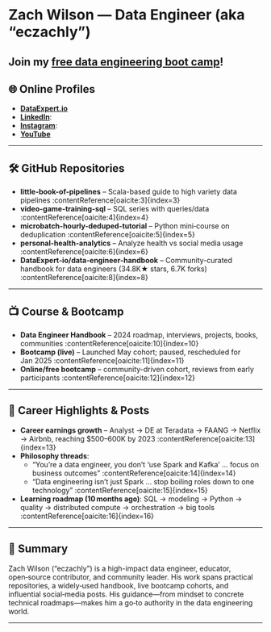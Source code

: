 # Zach Wilson — Data Engineer (aka “eczachly”)

## Join my [free data engineering boot camp](https://learn.dataexpert.io)!

## 🌐 Online Profiles
- [**DataExpert.io**](https://www.dataexpert.io)
- [**LinkedIn**](https://www.linkedin.com/in/eczachly): 
- [**Instagram**](https://www.instagram.com/eczachly):
- [**YouTube**](https://www.youtube.com/@eczachly_)

---

## 🛠️ GitHub Repositories

- **little-book-of-pipelines** – Scala-based guide to high variety data pipelines :contentReference[oaicite:3]{index=3}  
- **video-game-training-sql** – SQL series with queries/data :contentReference[oaicite:4]{index=4}  
- **microbatch-hourly-deduped-tutorial** – Python mini‑course on deduplication :contentReference[oaicite:5]{index=5}  
- **personal-health-analytics** – Analyze health vs social media usage :contentReference[oaicite:6]{index=6}  
- **DataExpert‑io/data‑engineer‑handbook** – Community-curated handbook for data engineers (34.8K★ stars, 6.7K forks) :contentReference[oaicite:8]{index=8}  

---

## 📺 Course & Bootcamp

- **Data Engineer Handbook** – 2024 roadmap, interviews, projects, books, communities :contentReference[oaicite:10]{index=10}  
- **Bootcamp (live)** – Launched May cohort; paused, rescheduled for Jan 2025 :contentReference[oaicite:11]{index=11}  
- **Online/free bootcamp** – community-driven cohort, reviews from early participants :contentReference[oaicite:12]{index=12}  

---

## 💼 Career Highlights & Posts

- **Career earnings growth** – Analyst → DE at Teradata → FAANG → Netflix → Airbnb, reaching $500–600K by 2023 :contentReference[oaicite:13]{index=13}  
- **Philosophy threads**:  
  - “You’re a data engineer, you don’t ‘use Spark and Kafka’ … focus on business outcomes” :contentReference[oaicite:14]{index=14}  
  - “Data engineering isn’t just Spark … stop boiling roles down to one technology” :contentReference[oaicite:15]{index=15}  
- **Learning roadmap (10 months ago)**: SQL → modeling → Python → quality → distributed compute → orchestration → big tools :contentReference[oaicite:16]{index=16}  

---

## 📝 Summary

Zach Wilson (“eczachly”) is a high-impact data engineer, educator, open‑source contributor, and community leader. His work spans practical repositories, a widely‑used handbook, live bootcamp cohorts, and influential social‑media posts. His guidance—from mindset to concrete technical roadmaps—makes him a go‑to authority in the data engineering world.

---
